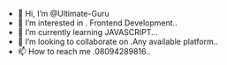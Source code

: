 - 👋 Hi, I’m @Ultimate-Guru
- 👀 I’m interested in . Frontend Development..
- 🌱 I’m currently learning JAVASCRIPT...
- 💞️ I’m looking to collaborate on .Any available platform..
- 📫 How to reach me .08094289816..

<!---
Ultimate-Guru/Ultimate-Guru is a ✨ special ✨ repository because its `README.md` (this file) appears on your GitHub profile.
You can click the Preview link to take a look at your changes.
--->
